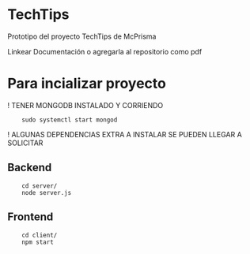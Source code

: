 # TechTips

Prototipo del proyecto TechTips de McPrisma

Linkear Documentación o agregarla al repositorio como pdf 


# Para incializar proyecto

! TENER MONGODB INSTALADO Y CORRIENDO 

```
    sudo systemctl start mongod
```

! ALGUNAS DEPENDENCIAS EXTRA A INSTALAR SE PUEDEN LLEGAR A SOLICITAR

## Backend

```
    cd server/
    node server.js
```

## Frontend

```
    cd client/
    npm start
```